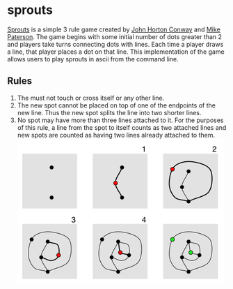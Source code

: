 # sprouts  
[Sprouts](https://en.wikipedia.org/wiki/Sprouts_(game)) is a simple 3 rule game created by [John Horton Conway](https://en.wikipedia.org/wiki/John_Horton_Conway) and [Mike Paterson](https://en.wikipedia.org/wiki/Mike_Paterson). The game begins with some initial number of dots greater than 2 and players take turns connecting dots with lines. Each time a player draws a line, that player places a dot on that line. This implementation of the game allows users to play sprouts in ascii from the command line.  
## Rules  
 1. The must not touch or cross itself or any other line.  
 2. The new spot cannot be placed on top of one of the endpoints of the new line. Thus the new spot splits the line into two shorter lines.  
 3. No spot may have more than three lines attached to it. For the purposes of this rule, a line from the spot to itself counts as two attached lines and new spots are counted as having two lines already attached to them.  
![](img/example_game.png)
